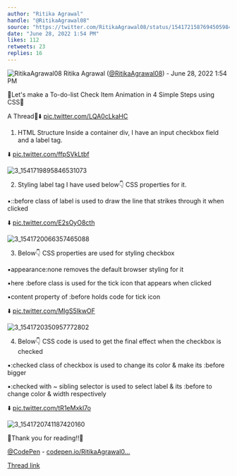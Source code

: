 ```yaml
---
author: "Ritika Agrawal"
handle: "@RitikaAgrawal08"
source: "https://twitter.com/RitikaAgrawal08/status/1541721587694505984"
date: "June 28, 2022 1:54 PM"
likes: 112
retweets: 23
replies: 16
---
```

![RitikaAgrawal08](https://pbs.twimg.com/profile_images/1536045260253515776/BNiSS_c1_normal.jpg)
Ritika Agrawal ([@RitikaAgrawal08](https://twitter.com/RitikaAgrawal08)) - June 28, 2022 1:54 PM

🔸Let's make a To-do-list Check Item Animation
in 4 Simple Steps using CSS🔸

A Thread🧵⬇️ [pic.twitter.com/LQA0cLkaHC](https://twitter.com/RitikaAgrawal08/status/1541721587694505984/video/1)

1. HTML Structure
Inside a container div, I have an input checkbox field and a label tag.

⬇️ [pic.twitter.com/ffpSVkLtbf](https://twitter.com/RitikaAgrawal08/status/1541721594073993218/photo/1)

![3_1541719895846531073](https://pbs.twimg.com/media/FWVKE68VsAEnsHk.jpg)

2. Styling label tag
I have used below👇 CSS properties for it.

▪::before class of label is used to draw the line that strikes through it when clicked

⬇️ [pic.twitter.com/E2sOyO8cth](https://twitter.com/RitikaAgrawal08/status/1541721599396552704/photo/1)

![3_1541720066357465088](https://pbs.twimg.com/media/FWVKO2JUEAA3mbA.jpg)

3. Below👇 CSS properties are used for styling checkbox

▪appearance:none removes the default browser styling for it

▪here :before class is used for the tick icon that appears when clicked

▪content property of :before holds code for tick icon

⬇️ [pic.twitter.com/MlgS5IkwOF](https://twitter.com/RitikaAgrawal08/status/1541721605084065793/photo/1)

![3_1541720350957772802](https://pbs.twimg.com/media/FWVKfaXUIAIxLx4.jpg)

4. Below👇 CSS code is used to get the final effect when the checkbox is checked

▪:checked class of checkbox is used to change its color & make its :before bigger

▪:checked with ~ sibling selector is used to select label & its :before to change color & width respectively

⬇️ [pic.twitter.com/tR1eMxkl7o](https://twitter.com/RitikaAgrawal08/status/1541721609957810177/photo/1)

![3_1541720741187420160](https://pbs.twimg.com/media/FWVK2IFUAAAWdRU.jpg)

🔸Thank you for reading!!🔸

[@CodePen](https://twitter.com/CodePen) - [codepen.io/RitikaAgrawal0…](https://codepen.io/RitikaAgrawal08/full/MWrrYZQ)

[Thread link](https://twitter.com/RitikaAgrawal08/status/1541721587694505984)